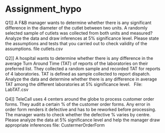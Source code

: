 # Assignment_hypo
Q1]] A F&B manager wants to determine whether there is any significant difference in the diameter of the cutlet between two units. 
A randomly selected sample of cutlets was collected from both units and measured? Analyze the data and draw inferences at 5% significance level. 
Please state the assumptions and tests that you carried out to check validity of the assumptions.
file cutlets.csv

Q2]] A hospital wants to determine whether there is any difference in the average Turn Around Time (TAT) of reports of the laboratories on their preferred list. 
They collected a random sample and recorded TAT for reports of 4 laboratories. TAT is defined as sample collected to report dispatch.
 Analyze the data and determine whether there is any difference in average TAT among the different laboratories at 5% significance level.
  File: LabTAT.csv

Q4]] TeleCall uses 4 centers around the globe to process customer order forms. They audit a certain %  of the customer order forms.
Any error in order form renders it defective and has to be reworked before processing.  
The manager wants to check whether the defective %  varies by centre. Please analyze the data at 5% significance level and help the manager draw appropriate inferences
file: CustermerOrderForm
